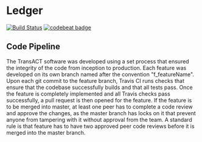 # Ledger
[![Build Status](https://travis-ci.org/Ledger-Software/Ledger.svg?branch=master)](https://travis-ci.org/Ledger-Software/Ledger)
[![codebeat badge](https://codebeat.co/badges/66645fcb-9975-428c-8a9c-251c02a5a968)](https://codebeat.co/projects/github-com-ledger-software-ledger)

## Code Pipeline
The TransACT software was developed using a set process that ensured the integrity of the code from
 inception to production. Each feature was developed on its own branch named after the convention "f_featureName".
 Upon each git commit to the feature branch, Travis CI runs checks that ensure that the codebase successfully 
 builds and that all tests pass. Once the feature is completely implemented and all Travis checks pass successfully, 
 a pull request is then opened for the feature. If the feature is to be merged into master, at least one peer has 
 to complete a code review and approve the changes, as the master branch has locks on it that prevent anyone 
 from tampering with it without approval from the team. A standard rule is that feature has to have two approved 
 peer code reviews before it is merged into the master branch.